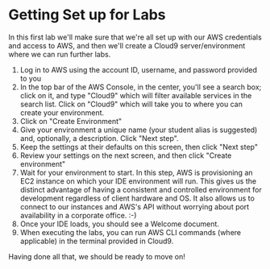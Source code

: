 # Getting Set up for Labs

In this first lab we'll make sure that we're all set up with our AWS credentials and access to AWS, and then we'll
create a Cloud9 server/environment where we can run further labs.

1. Log in to AWS using the account ID, username, and password provided to you
1. In the top bar of the AWS Console, in the center, you'll see a search box; click on it, and type "Cloud9" which will filter available services in the search list. Click on "Cloud9" which will take you to where you can create your environment.
1. Click on "Create Environment"
1. Give your environment a unique name (your student alias is suggested) and, optionally, a description. Click "Next step".
1. Keep the settings at their defaults on this screen, then click "Next step"
1. Review your settings on the next screen, and then click "Create environment"
1. Wait for your environment to start. In this step, AWS is provisioning an EC2 instance on which your IDE environment will run. This gives us the distinct advantage of having a consistent and controlled environment for development regardless of client hardware and OS. It also allows us to connect to our instances and AWS's API without worrying about port availability in a corporate office. :-)
1. Once your IDE loads, you should see a Welcome document.
1. When executing the labs, you can run AWS CLI commands (where applicable) in the terminal provided in Cloud9.

Having done all that, we should be ready to move on!
